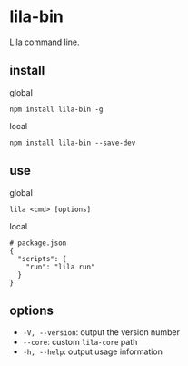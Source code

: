 # lila-bin

Lila command line.

## install

global

```
npm install lila-bin -g
```

local

```
npm install lila-bin --save-dev
```

## use

global

```
lila <cmd> [options]
```

local

```
# package.json
{
  "scripts": {
    "run": "lila run"
  }
}
```

## options

- `-V, --version`: output the version number
- `--core`: custom `lila-core` path
- `-h, --help`: output usage information

